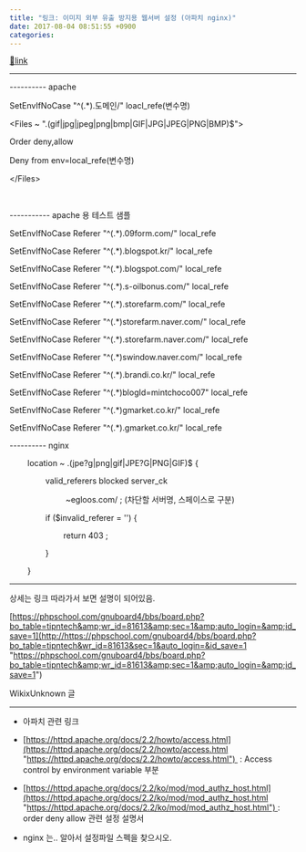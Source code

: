 ```yaml
---
title: "링크: 이미지 외부 유출 방지용 웹서버 설정 (아파치 nginx)"
date: 2017-08-04 08:51:55 +0900
categories: 
---
```

[🔗link](http://www.mins01.com/mh/tech/read/1100)
***


---------- apache

SetEnvIfNoCase "^(.*).도메인/" loacl_refe(변수명)     

&lt;Files ~ "\.(gif|jpg|jpeg|png|bmp|GIF|JPG|JPEG|PNG|BMP)$"&gt;      

Order deny,allow      

Deny from env=local_refe(변수명)

&lt;/Files&gt;

 

----------- apache 용 테스트 샘플

SetEnvIfNoCase Referer "^(.*).09form.com/" local_refe

SetEnvIfNoCase Referer "^(.*).blogspot.kr/" local_refe

SetEnvIfNoCase Referer "^(.*).blogspot.com/" local_refe

SetEnvIfNoCase Referer "^(.*).s-oilbonus.com/" local_refe

SetEnvIfNoCase Referer "^(.*).storefarm.com/" local_refe

SetEnvIfNoCase Referer "^(.*)storefarm.naver.com/" local_refe

SetEnvIfNoCase Referer "^(.*).storefarm.naver.com/" local_refe

SetEnvIfNoCase Referer "^(.*)swindow.naver.com/" local_refe

SetEnvIfNoCase Referer "^(.*).brandi.co.kr/" local_refe

SetEnvIfNoCase Referer "^(.*)blogId=mintchoco007" local_refe

SetEnvIfNoCase Referer "^(.*)gmarket.co.kr/" local_refe

SetEnvIfNoCase Referer "^(.*).gmarket.co.kr/" local_refe

  
  


---------- nginx

        location ~ \.(jpe?g|png|gif|JPE?G|PNG|GIF)$ {     

                valid_referers blocked server_ck      

                         ~egloos\.com/ ; (차단할 서버명, 스페이스로 구분)      

                if ($invalid_referer = '') {      

                        return 403 ;      

                }     

        }     





- - - - - -



상세는 링크 따라가서 보면 설명이 되어있음.

[https://phpschool.com/gnuboard4/bbs/board.php?bo_table=tipntech&amp;wr_id=81613&amp;sec=1&amp;auto_login=&amp;id_save=1](http://https://phpschool.com/gnuboard4/bbs/board.php?bo_table=tipntech&wr_id=81613&sec=1&auto_login=&id_save=1 "https://phpschool.com/gnuboard4/bbs/board.php?bo_table=tipntech&amp;wr_id=81613&amp;sec=1&amp;auto_login=&amp;id_save=1")

WikixUnknown 글

- - - - - -

- 아파치 관련 링크
- [https://httpd.apache.org/docs/2.2/howto/access.html](https://httpd.apache.org/docs/2.2/howto/access.html "https://httpd.apache.org/docs/2.2/howto/access.html")  : Access control by environment variable 부분
- [https://httpd.apache.org/docs/2.2/ko/mod/mod_authz_host.html](https://httpd.apache.org/docs/2.2/ko/mod/mod_authz_host.html "https://httpd.apache.org/docs/2.2/ko/mod/mod_authz_host.html") : order deny allow 관련 설정 설명서

- nginx 는.. 알아서 설정파일 스펙을 찾으시오.


